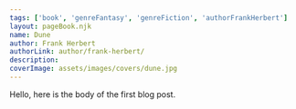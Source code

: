 ```yaml
---
tags: ['book', 'genreFantasy', 'genreFiction', 'authorFrankHerbert']
layout: pageBook.njk
name: Dune
author: Frank Herbert
authorLink: author/frank-herbert/
description: 
coverImage: assets/images/covers/dune.jpg
---
```


Hello, here is the body of the first blog post.